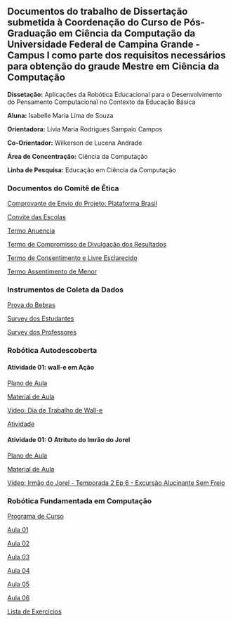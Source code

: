 ## Documentos do trabalho de Dissertação submetida à Coordenação do Curso de Pós-Graduação em Ciência da Computação da Universidade Federal de Campina Grande - Campus I como parte dos requisitos necessários para obtenção do graude Mestre em Ciência da Computação

**Dissetação:** Aplicações da Robótica Educacional para o Desenvolvimento do Pensamento Computacional no Contexto da Educação Básica

**Aluna:** Isabelle Maria Lima de Souza

**Orientadora:** Lívia Maria Rodrigues Sampaio Campos

**Co-Orientador:** Wilkerson de Lucena Andrade

**Área de Concentração:** Ciência da Computação

**Linha de Pesquisa:** Educação em Ciência da Computação


### Documentos do Comitê de Ética

[Comprovante de Envio do Projeto: Plataforma Brasil](Comprovante_Plataforma_Brasil.pdf)

[Convite das Escolas](Convite_Escola.pdf)

[Termo Anuencia](Termo_Anuencia_Direcao.pdf)

[Termo de Compromisso de Divulgação dos Resultados](Termo_Compromisso)

[Termo de Consentimento e Livre Esclarecido](Termo_livre_esclarecido)

[Termo Assentimento de Menor](Termo_Assentimento_De_Menor.pdf)


### Instrumentos de Coleta da Dados

[Prova do Bebras](Prova_Bebras_2015.pdf)

[Survey dos Estudantes](Survey_Estudantes.pdf)

[Survey dos Professores](Survey_Professor.pdf)


### Robótica Autodescoberta

#### Atividade 01: wall-e em Ação

[Plano de Aula](Plano_Aula_Atividade_01.pdf)

[Material de Aula](Plano_Aula_Atividade_01.pdf)

[Vídeo: Dia de Trabalho de Wall-e](https://www.youtube.com/watch?v=WB8LrCWmGYw)

[Atividade](Atividade.pdf)

#### Atividade 01: O Atrituto do Imrão do Jorel

[Plano de Aula](Plano_Aula_Atividade_02.pdf)

[Material de Aula](Plano_Aula_Atividade_02.pdf)

[Vídeo: Irmão do Jorel - Temporada 2 Ep 6 - Excursão Alucinante Sem Freio](https://www.youtube.com/watch?v=tcpHlPU3LuY)


### Robótica Fundamentada em Computação

[Programa de Curso](Programa_Robotica_Fund_Computacao.pdf)

[Aula 01](Aula_01.pdf)

[Aula 02](Aula_02.pdf)

[Aula 03](Aula_03.pdf)

[Aula 04](Aula_04.pdf)

[Aula 05](Aula_05.pdf)

[Aula 06](Aula_06.pdf)

[Lista de Exercícios](Lista_Exercicios.pdf)


